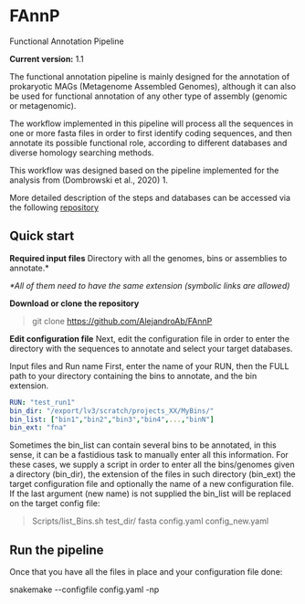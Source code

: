 # FAnnP
Functional Annotation Pipeline

**Current version:** 1.1

The functional annotation pipeline is mainly designed for the annotation of prokaryotic MAGs (Metagenome Assembled Genomes), although it can also be used for functional annotation of any other type of assembly (genomic or metagenomic).

The workflow implemented in this pipeline will process all the sequences in one or more fasta files in order to first identify coding sequences, and then annotate its possible functional role, according to different databases and diverse homology searching methods.

This workflow was designed based on the pipeline implemented for the analysis from (Dombrowski et al., 2020) 1.

More detailed description of the steps and databases can be accessed via the following [repository](https://zenodo.org/record/3839790#.X2r6VLJR2lN)

## Quick start

**Required input files**
Directory with all the genomes, bins or assemblies to annotate.*

_*All of them need to have the same extension (symbolic links are allowed)_

**Download or clone the repository**

> git clone https://github.com/AlejandroAb/FAnnP



**Edit configuration file**
Next, edit the configuration file in order to enter the directory with the sequences to annotate and select your target databases.

Input files and Run name
First, enter the name of your RUN, then the FULL path to your directory containing the bins to annotate, and the bin extension.

```yaml
RUN: "test_run1" 
bin_dir: "/export/lv3/scratch/projects_XX/MyBins/" 
bin_list: ["bin1","bin2","bin3","bin4",...,"binN"]
bin_ext: "fna" 
```

Sometimes the bin_list can contain several bins to be annotated, in this sense, it can be a fastidious task to manually enter all this information. For these cases, we supply a script in order to enter all the bins/genomes given a directory (bin_dir), the extension of the files in such directory (bin_ext) the target configuration file and optionally the name of a new configuration file. If the last argument (new name) is not supplied the bin_list will be replaced on the target config file:

> Scripts/list_Bins.sh test_dir/ fasta config.yaml config_new.yaml

## Run the pipeline
Once that you have all the files in place and your configuration file done:

snakemake --configfile config.yaml -np
